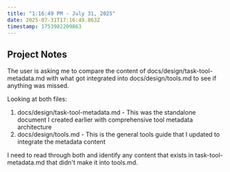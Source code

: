 ```yaml
---
title: "1:16:49 PM - July 31, 2025"
date: 2025-07-31T17:16:49.863Z
timestamp: 1753982209863
---
```


## Project Notes

The user is asking me to compare the content of docs/design/task-tool-metadata.md with what got integrated into docs/design/tools.md to see if anything was missed.

Looking at both files:

1. docs/design/task-tool-metadata.md - This was the standalone document I created earlier with comprehensive tool metadata architecture
2. docs/design/tools.md - This is the general tools guide that I updated to integrate the metadata content

I need to read through both and identify any content that exists in task-tool-metadata.md that didn't make it into tools.md.
